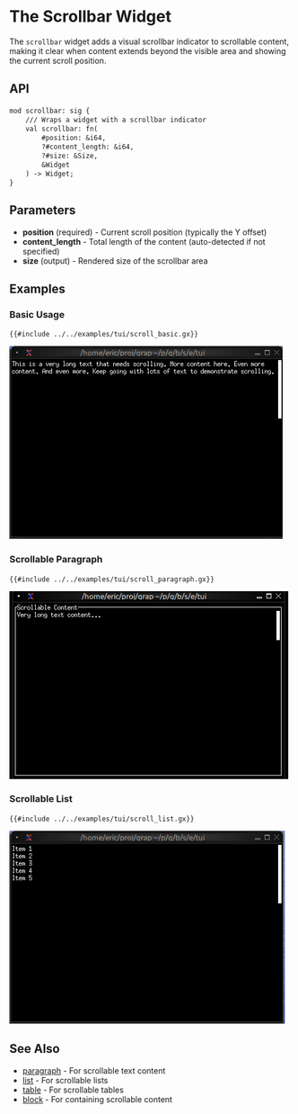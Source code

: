 # The Scrollbar Widget

The `scrollbar` widget adds a visual scrollbar indicator to scrollable content, making it clear when content extends beyond the visible area and showing the current scroll position.

## API

```graphix
mod scrollbar: sig {
    /// Wraps a widget with a scrollbar indicator
    val scrollbar: fn(
        #position: &i64,
        ?#content_length: &i64,
        ?#size: &Size,
        &Widget
    ) -> Widget;
}
```

## Parameters

- **position** (required) - Current scroll position (typically the Y offset)
- **content_length** - Total length of the content (auto-detected if not specified)
- **size** (output) - Rendered size of the scrollbar area

## Examples

### Basic Usage

```graphix
{{#include ../../examples/tui/scroll_basic.gx}}
```

![Basic Scrollbar](./media/scroll_basic.png)

### Scrollable Paragraph

```graphix
{{#include ../../examples/tui/scroll_paragraph.gx}}
```

![Scrollable Paragraph](./media/scroll_paragraph.gif)

### Scrollable List

```graphix
{{#include ../../examples/tui/scroll_list.gx}}
```

![Scrollable List](./media/scroll_list.png)


## See Also

- [paragraph](paragraph.md) - For scrollable text content
- [list](list.md) - For scrollable lists
- [table](table.md) - For scrollable tables
- [block](block.md) - For containing scrollable content
